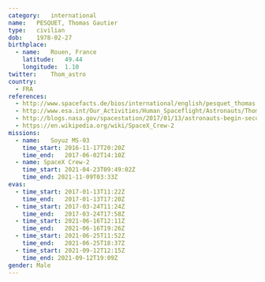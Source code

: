 ```yaml
---
category:	international
name:	PESQUET, Thomas Gautier
type:	civilian
dob:	1978-02-27
birthplace:
  - name:	Rouen, France
    latitude:	49.44
    longitude:	1.10
twitter:	Thom_astro
country:
  - FRA
references:
  - http://www.spacefacts.de/bios/international/english/pesquet_thomas.htm
  - http://www.esa.int/Our_Activities/Human_Spaceflight/Astronauts/Thomas_Pesquet
  - http://blogs.nasa.gov/spacestation/2017/01/13/astronauts-begin-second-spacewalk-to-upgrade-power-systems/
  - https://en.wikipedia.org/wiki/SpaceX_Crew-2
missions:
  - name:	Soyuz MS-03
    time_start:	2016-11-17T20:20Z
    time_end:	2017-06-02T14:10Z
  - name: SpaceX Crew-2
    time_start:	2021-04-23T09:49:02Z
	time_end: 2021-11-09T03:33Z
evas:
  - time_start: 2017-01-13T11:22Z
    time_end:   2017-01-13T17:20Z
  - time_start: 2017-03-24T11:24Z
    time_end:   2017-03-24T17:58Z
  - time_start:	2021-06-16T12:11Z
    time_end:	2021-06-16T19:26Z
  - time_start:	2021-06-25T11:52Z
    time_end:	2021-06-25T18:37Z
  - time_start: 2021-09-12T12:15Z
    time_end: 2021-09-12T19:09Z
gender:	Male
---
```

